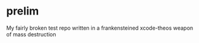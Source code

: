 prelim
======

My fairly broken test repo written in a frankensteined xcode-theos weapon of mass destruction
